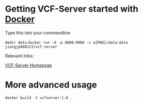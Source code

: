 # Getting VCF-Server started with [Docker](https://www.docker.com/)
<p>Type this into your commandline</P>

`mkdir data`
 `docker run -d -p 8000:9000 -v ${PWD}/data:data jiangjp880123/vcf-server`

<p>Relevant links:</p>

[VCF-Server Homepage](https://www.diseasegps.org/VCF-Server?lan=eng)


# More advanced usage
`docker build -t vcfserver:1.0 .`
